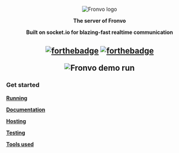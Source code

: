 <p align='center'><img src='https://raw.githubusercontent.com/Fronvo/server/master/.github/assets/logo.png' alt='Fronvo logo'></p>
<p align='center'><b>The server of Fronvo</b></p>
<p align='center'><b>Built on socket.io for blazing-fast realtime communication</b></p>

<h2 align='center'>  

[![forthebadge](https://forthebadge.com/images/badges/made-with-typescript.svg)](https://forthebadge.com)
[![forthebadge](https://forthebadge.com/images/badges/built-with-love.svg)](https://forthebadge.com)
  
<img src='https://raw.githubusercontent.com/Fronvo/server/master/.github/assets/demo-run-local.svg' alt='Fronvo demo run'>
  
</h2>

### Get started

**[Running](https://github.com/Fronvo/server/blob/master/RUNNING.md)**

**[Documentation](https://github.com/Fronvo/server/blob/master/DOCUMENTATION.md)**

**[Hosting](https://github.com/Fronvo/server/blob/master/HOSTING.md)**

**[Testing](https://github.com/Fronvo/server/blob/master/TESTING.md)**

**[Tools used](https://github.com/Fronvo/server/blob/master/TOOLS.md)**
